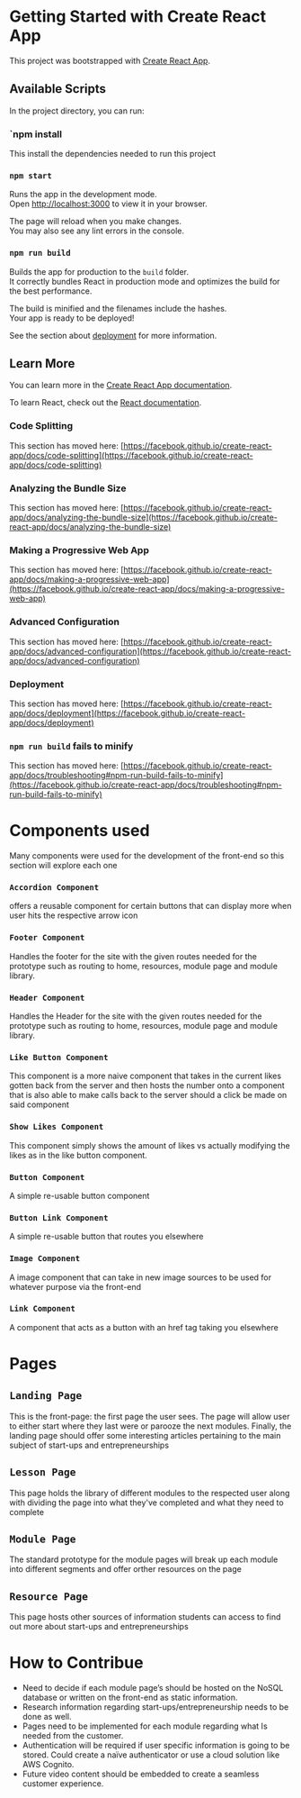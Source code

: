 # Getting Started with Create React App

This project was bootstrapped with [Create React App](https://github.com/facebook/create-react-app).

## Available Scripts

In the project directory, you can run:
### `npm install
This install the dependencies needed to run this project

### `npm start`

Runs the app in the development mode.\
Open [http://localhost:3000](http://localhost:3000) to view it in your browser.

The page will reload when you make changes.\
You may also see any lint errors in the console.


### `npm run build`

Builds the app for production to the `build` folder.\
It correctly bundles React in production mode and optimizes the build for the best performance.

The build is minified and the filenames include the hashes.\
Your app is ready to be deployed!

See the section about [deployment](https://facebook.github.io/create-react-app/docs/deployment) for more information.

## Learn More

You can learn more in the [Create React App documentation](https://facebook.github.io/create-react-app/docs/getting-started).

To learn React, check out the [React documentation](https://reactjs.org/).

### Code Splitting

This section has moved here: [https://facebook.github.io/create-react-app/docs/code-splitting](https://facebook.github.io/create-react-app/docs/code-splitting)

### Analyzing the Bundle Size

This section has moved here: [https://facebook.github.io/create-react-app/docs/analyzing-the-bundle-size](https://facebook.github.io/create-react-app/docs/analyzing-the-bundle-size)

### Making a Progressive Web App

This section has moved here: [https://facebook.github.io/create-react-app/docs/making-a-progressive-web-app](https://facebook.github.io/create-react-app/docs/making-a-progressive-web-app)

### Advanced Configuration

This section has moved here: [https://facebook.github.io/create-react-app/docs/advanced-configuration](https://facebook.github.io/create-react-app/docs/advanced-configuration)

### Deployment

This section has moved here: [https://facebook.github.io/create-react-app/docs/deployment](https://facebook.github.io/create-react-app/docs/deployment)

### `npm run build` fails to minify

This section has moved here: [https://facebook.github.io/create-react-app/docs/troubleshooting#npm-run-build-fails-to-minify](https://facebook.github.io/create-react-app/docs/troubleshooting#npm-run-build-fails-to-minify)

# Components used
Many components were used for the development of the front-end so this section will explore each one
### `Accordion Component`
offers a reusable component for certain buttons that can display more when user hits the respective arrow icon 

### `Footer Component`
Handles the footer for the site with the given routes needed for the prototype such as routing to home, resources, module page and module library.

### `Header Component`
Handles the Header for the site with the given routes needed for the prototype such as routing to home, resources, module page and module library.

### `Like Button Component`
This component is a more naive component that takes in the current likes gotten back from the server and then hosts the number onto a component that is also able to make calls back to the server should a click be made on said component

### `Show Likes Component`
This component simply shows the amount of likes vs actually modifying the likes as in the like button component. 

### `Button Component` 
A simple re-usable button component 

### `Button Link Component`
A simple re-usable button that routes you elsewhere

### `Image Component` 
A image component that can take in new image sources to be used for whatever purpose via the front-end

### `Link Component` 
A component that acts as a button with an href tag taking you elsewhere

# Pages 

## `Landing Page` 
This is the front-page: the first page the user sees. The page will allow user to either start where they last were or parooze the next modules. Finally, the landing page should offer some interesting articles pertaining to the main subject of start-ups and entrepreneurships

## `Lesson Page` 
This page holds the library of different modules to the respected user along with dividing the page into what they've completed and what they need to complete

## `Module Page`
The standard prototype for the module pages will break up each module into different segments and offer orther resources on the page

## `Resource Page` 
This page hosts other sources of information students can access to find out more about start-ups and entrepreneurships


# How to Contribue 
- Need to decide if each module page’s should be hosted on the NoSQL database or written on the front-end as static information. 
- Research information regarding start-ups/entrepreneurship needs to be done as well.
- Pages need to be implemented for each module regarding what Is needed from the customer. 
- Authentication will be required if user specific information is going to be stored. Could create a naïve authenticator or use a cloud solution like AWS Cognito.
- Future video content should be embedded to create a seamless customer experience.
